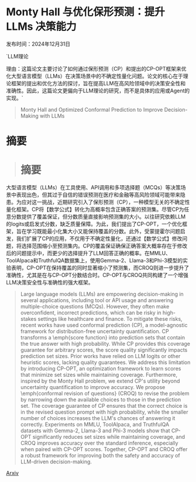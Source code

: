 # Monty Hall 与优化保形预测：提升 LLMs 决策能力

发布时间：2024年12月31日

`LLM理论

理由：这篇论文主要讨论了如何通过保形预测（CP）和提出的CP-OPT框架来优化大型语言模型（LLMs）在决策场景中的不确定性量化问题。论文的核心在于理论框架的提出和优化方法的探讨，旨在提高LLM在高风险领域中的决策安全性和准确性。因此，这篇论文更偏向于LLM理论的研究，而不是具体的应用或Agent的实现。`

> Monty Hall and Optimized Conformal Prediction to Improve Decision-Making with LLMs

# 摘要

> # 摘要
大型语言模型（LLMs）在工具使用、API调用和多项选择题（MCQs）等决策场景中表现出色，但其过于自信的错误预测在医疗和金融等高风险领域可能带来隐患。为应对这一挑战，近期研究引入了保形预测（CP），一种模型无关的不确定性量化框架。CP将【数学公式】转化为高概率包含正确答案的预测集。尽管CP为任意分数提供了覆盖保证，但分数质量直接影响预测集的大小。以往研究依赖LLM的logits或启发式分数，缺乏质量保障。为此，我们提出了CP-OPT，一个优化框架，旨在学习既能最小化集大小又能保持覆盖的分数。此外，受蒙提霍尔问题启发，我们扩展了CP的应用，不仅用于不确定性量化，还通过【数学公式】修改问题，将选择范围缩小至预测集内。CP的覆盖保证确保正确答案大概率存在于修改后的问题提示中，而更少的选择提升了LLM回答正确的概率。在MMLU、ToolAlpaca和TruthfulQA数据集上，使用Gemma-2、Llama-3和Phi-3模型的实验表明，CP-OPT在保持覆盖的同时显著缩小了预测集，而CROQ则进一步提升了准确性，尤其是在与CP-OPT分数结合时。CP-OPT与CROQ共同构建了一个增强LLM决策安全性与准确性的强大框架。

> Large language models (LLMs) are empowering decision-making in several applications, including tool or API usage and answering multiple-choice questions (MCQs). However, they often make overconfident, incorrect predictions, which can be risky in high-stakes settings like healthcare and finance. To mitigate these risks, recent works have used conformal prediction (CP), a model-agnostic framework for distribution-free uncertainty quantification. CP transforms a \emph{score function} into prediction sets that contain the true answer with high probability. While CP provides this coverage guarantee for arbitrary scores, the score quality significantly impacts prediction set sizes. Prior works have relied on LLM logits or other heuristic scores, lacking quality guarantees. We address this limitation by introducing CP-OPT, an optimization framework to learn scores that minimize set sizes while maintaining coverage. Furthermore, inspired by the Monty Hall problem, we extend CP's utility beyond uncertainty quantification to improve accuracy. We propose \emph{conformal revision of questions} (CROQ) to revise the problem by narrowing down the available choices to those in the prediction set. The coverage guarantee of CP ensures that the correct choice is in the revised question prompt with high probability, while the smaller number of choices increases the LLM's chances of answering it correctly. Experiments on MMLU, ToolAlpaca, and TruthfulQA datasets with Gemma-2, Llama-3 and Phi-3 models show that CP-OPT significantly reduces set sizes while maintaining coverage, and CROQ improves accuracy over the standard inference, especially when paired with CP-OPT scores. Together, CP-OPT and CROQ offer a robust framework for improving both the safety and accuracy of LLM-driven decision-making.

[Arxiv](https://arxiv.org/abs/2501.00555)